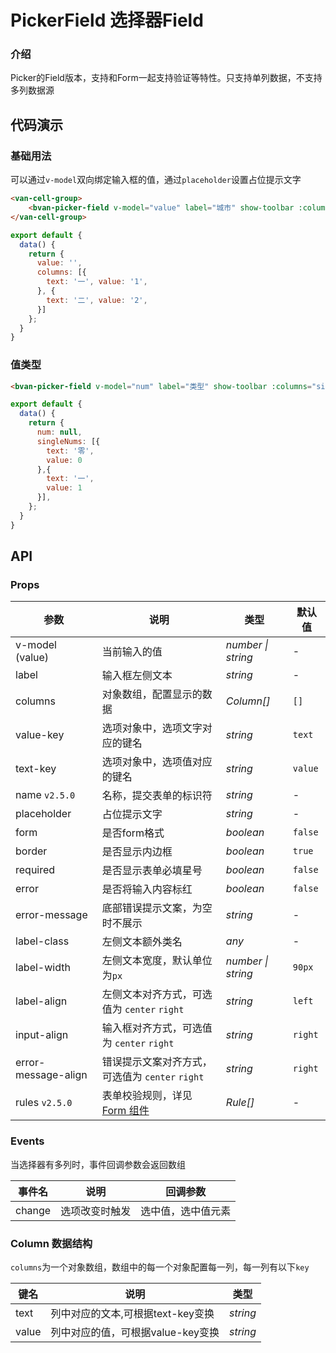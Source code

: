 # PickerField 选择器Field

### 介绍

Picker的Field版本，支持和Form一起支持验证等特性。只支持单列数据，不支持多列数据源

## 代码演示

### 基础用法

可以通过`v-model`双向绑定输入框的值，通过`placeholder`设置占位提示文字

```html
<van-cell-group>
    <bvan-picker-field v-model="value" label="城市" show-toolbar :columns="columns" />
</van-cell-group>
```

```js
export default {
  data() {
    return {
      value: '',
      columns: [{
        text: '一', value: '1',
      }, {
        text: '二', value: '2',
      }]
    };
  }
}
```

### 值类型

```html
<bvan-picker-field v-model="num" label="类型" show-toolbar :columns="singleNums"/>
```

```js
export default {
  data() {
    return {
      num: null,
      singleNums: [{
        text: '零',
        value: 0
      },{
        text: '一',
        value: 1
      }],
    };
  }
}
```

## API

### Props

| 参数 | 说明 | 类型 | 默认值 |
|------|------|------|------|
| v-model (value) | 当前输入的值 | *number \| string* | - |
| label | 输入框左侧文本 | *string* | - |
| columns | 对象数组，配置显示的数据 | *Column[]* | `[]` |
| value-key | 选项对象中，选项文字对应的键名 | *string* | `text` |
| text-key | 选项对象中，选项值对应的键名 | *string* | `value` |
| name `v2.5.0` | 名称，提交表单的标识符 | *string* | - |
| placeholder | 占位提示文字 | *string* | - |
| form | 是否form格式 | *boolean* | `false` |
| border | 是否显示内边框 | *boolean* | `true` |
| required | 是否显示表单必填星号 | *boolean* | `false` |
| error | 是否将输入内容标红 | *boolean* | `false` |
| error-message | 底部错误提示文案，为空时不展示 | *string* | - |
| label-class | 左侧文本额外类名 | *any* | - |
| label-width | 左侧文本宽度，默认单位为`px` | *number \| string* | `90px` |
| label-align | 左侧文本对齐方式，可选值为 `center` `right` | *string* | `left` |
| input-align | 输入框对齐方式，可选值为 `center` `right` | *string* | `right` |
| error-message-align | 错误提示文案对齐方式，可选值为 `center` `right` | *string* | `right` |
| rules `v2.5.0` | 表单校验规则，详见 [Form 组件](#/zh-CN/form#rule-shu-ju-jie-gou) | *Rule[]* | - |

### Events

当选择器有多列时，事件回调参数会返回数组

| 事件名 | 说明 | 回调参数 |
|------|------|------|
| change | 选项改变时触发 |选中值，选中值元素 |

### Column 数据结构

`columns`为一个对象数组，数组中的每一个对象配置每一列，每一列有以下`key`

| 键名 | 说明 | 类型 |
|------|------|------|
| text | 列中对应的文本,可根据text-key变换 | *string* |
| value | 列中对应的值，可根据value-key变换  | *string* |